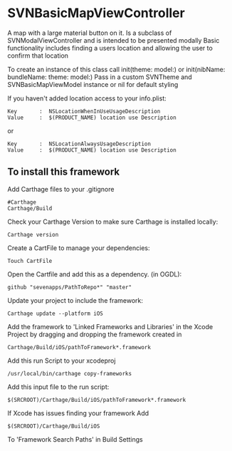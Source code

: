 # SVNBasicMapViewController
A map with a large material button on it. Is a subclass of SVNModalViewController and is intended to be presented modally
Basic functionality includes finding a users location and allowing the user to confirm that location

To create an instance of this class call init(theme: model:) or init(nibName: bundleName: theme: model:)
Pass in a custom SVNTheme and SVNBasicMapViewModel instance or nil for default styling

If you haven't added location access to your info.plist:

    Key       :  NSLocationWhenInUseUsageDescription
    Value     :  $(PRODUCT_NAME) location use Description

  or

    Key       :  NSLocationAlwaysUsageDescription
    Value     :  $(PRODUCT_NAME) location use Description

## To install this framework

Add Carthage files to your .gitignore

    #Carthage
    Carthage/Build

Check your Carthage Version to make sure Carthage is installed locally:

    Carthage version

Create a CartFile to manage your dependencies:

    Touch CartFile

Open the Cartfile and add this as a dependency. (in OGDL):

    github "sevenapps/PathToRepo*" "master"

Update your project to include the framework:

    Carthage update --platform iOS

Add the framework to 'Linked Frameworks and Libraries' in the Xcode Project by dragging and dropping the framework created in

    Carthage/Build/iOS/pathToFramework*.framework

Add this run Script to your xcodeproj

    /usr/local/bin/carthage copy-frameworks

Add this input file to the run script:

    $(SRCROOT)/Carthage/Build/iOS/pathToFramework*.framework

If Xcode has issues finding your framework Add

    $(SRCROOT)/Carthage/Build/iOS

To 'Framework Search Paths' in Build Settings
